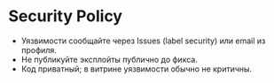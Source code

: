# Security Policy

- Уязвимости сообщайте через Issues (label security) или email из профиля.
- Не публикуйте эксплойты публично до фикса.
- Код приватный; в витрине уязвимости обычно не критичны.
